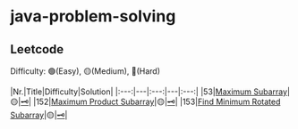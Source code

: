 # java-problem-solving

## Leetcode
Difficulty: 🟢(Easy), 🟡(Medium), 🔴(Hard)

|Nr.|Title|Difficulty|Solution|
|:---:|---|:---:|---|:---:|
|53|[Maximum Subarray](https://leetcode.com/problems/maximum-subarray/)|🟡|[🗝](Leetcode_53_MaximumSubarray.md)|
|152|[Maximum Product Subarray](https://leetcode.com/problems/maximum-product-subarray/)|🟡|[🗝](Leetcode_152_MaximumProductSubarray.md)|
|153|[Find Minimum Rotated Subarray](https://leetcode.com/problems/find-minimum-in-rotated-sorted-array/)|🟡|[🗝](Leetcode_153_FindMinimumRotatedSubarray.md)|
